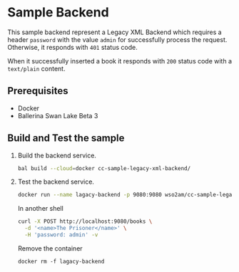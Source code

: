# Sample Backend

This sample backend represent a Legacy XML Backend which requires a header `password` with the value `admin` for
successfully process the request. Otherwise, it responds with `401` status code.

When it successfully inserted a book it responds with `200` status code with a `text/plain` content. 

## Prerequisites
- Docker
- Ballerina Swan Lake Beta 3

## Build and Test the sample

1. Build the backend service.
    ```sh
    bal build --cloud=docker cc-sample-legacy-xml-backend/
    ```

2. Test the backend service.
   ```sh
   docker run --name lagacy-backend -p 9080:9080 wso2am/cc-sample-legacy-xml-backend:v1.0.0
   ```
   
   In another shell
    ```sh
    curl -X POST http://localhost:9080/books \
      -d '<name>The Prisoner</name>' \
      -H 'password: admin' -v
    ```
   
   Remove the container
   ```shell
   docker rm -f lagacy-backend
   ```
